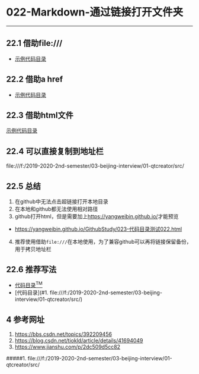 # 022-Markdown-通过链接打开文件夹  
---
## 22.1 借助file:///   
- [示例代码目录](file:///f:/2019-2020-2nd-semester/03-beijing-interview/01-qtcreator/src/)     

## 22.2 借助a href   
- <a href="file:///f:/2019-2020-2nd-semester/03-beijing-interview/01-qtcreator/src/">示例代码目录</a>   

## 22.3 借助html文件  
[示例代码目录](./023-代码目录测试022.html)    

## 22.4 可以直接复制到地址栏  
file:///f:/2019-2020-2nd-semester/03-beijing-interview/01-qtcreator/src/   

## 22.5 总结  

1. 在github中无法点击超链接打开本地目录    
2. 在本地和github都无法使用相对路径    
3. github打开html，但是需要加上<https://yangweibin.github.io/>才能预览   
  - https://yangweibin.github.io/GithubStudy/023-代码目录测试022.html   
4. 推荐使用借助`file:///`在本地使用，为了兼容github可以再将链接保留备份，用于拷贝地址栏   
## 22.6 推荐写法

- [代码目录<sup>TM</sup>](file:///f:/2019-2020-2nd-semester/03-beijing-interview/01-qtcreator/src/)   
- [代码目录](#1. file:///f:/2019-2020-2nd-semester/03-beijing-interview/01-qtcreator/src/)  

## 4 参考网址

1. https://bbs.csdn.net/topics/392209456   
2. https://blog.csdn.net/tiokld/article/details/41694049  
3. https://www.jianshu.com/p/2dc509d5cc82     

#####1. file:///f:/2019-2020-2nd-semester/03-beijing-interview/01-qtcreator/src/

